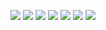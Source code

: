 ![](/C4-Convolutional%20Neural%20Networks/week2/Quiz%20-%20Detection%20Algorithms/ss1.png)
![](/C4-Convolutional%20Neural%20Networks/week2/Quiz%20-%20Detection%20Algorithms/ss2.png)
![](/C4-Convolutional%20Neural%20Networks/week2/Quiz%20-%20Detection%20Algorithms/ss3.png)
![](/C4-Convolutional%20Neural%20Networks/week2/Quiz%20-%20Detection%20Algorithms/ss4.png)
![](/C4-Convolutional%20Neural%20Networks/week2/Quiz%20-%20Detection%20Algorithms/ss5.png)
![](/C4-Convolutional%20Neural%20Networks/week2/Quiz%20-%20Detection%20Algorithms/ss6.png)
![](/C4-Convolutional%20Neural%20Networks/week2/Quiz%20-%20Detection%20Algorithms/ss7.png)
